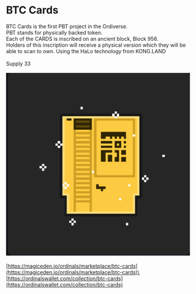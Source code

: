 # BTC Cards

BTC Cards is the first PBT project in the Ordiverse.\
PBT stands for physically backed token. \
Each of the CARDS is inscribed on an ancient block, Block 956.\
Holders of this inscription will receive a physical version which they will be able to scan to own. Using the HaLo technology from KONG.LAND\
\
Supply 33\
\
![](<../.gitbook/assets/image (1).png>)\
\
[https://magiceden.io/ordinals/marketplace/btc-cards](https://magiceden.io/ordinals/marketplace/btc-cards)\
\
[https://ordinalswallet.com/collection/btc-cards](https://ordinalswallet.com/collection/btc-cards)
